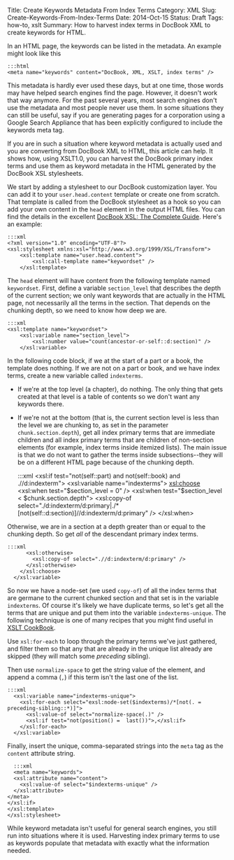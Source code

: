 Title: Create Keywords Metadata From Index Terms
Category: XML
Slug: Create-Keywords-From-Index-Terms
Date: 2014-Oct-15
Status: Draft
Tags: how-to, xslt
Summary: How to harvest index terms in DocBook XML to create keywords for HTML.

In an HTML page, the keywords can be listed in the metadata. An example might look like this
    
    :::html
    <meta name="keywords" content="DocBook, XML, XSLT, index terms" />

This metadata is hardly ever used these days, but at one time, those words may have helped search engines find the page. However, it doesn't work that way anymore. For the past several years, most search engines don't use the metadata and most people never use them. In some situations they can still be useful, say if you are generating pages for a corporation using a Google Search Appliance that has been explicitly configured to include the keywords meta tag.

If you are in such a situation where keyword metadata is actually used and you are converting from DocBook XML to HTML, this article can help. It shows how, using XSLT1.0, you can harvest the DocBook primary index terms and use them as keyword metadata in the HTML generated by the DocBook XSL stylesheets.

We start by adding a stylesheet to our DocBook customization layer. You can add it to your `user.head.content` template or create one from scratch. That template is called from the DocBook stylesheet as a hook so you can add your own content in the `head` element in the output HTML files. You can find the details in the excellent [DocBook XSL: The Complete Guide](http://www.sagehill.net/docbookxsl/HTMLHeaders.html). Here's an example:

    :::xml
    <?xml version="1.0" encoding="UTF-8"?>
    <xsl:stylesheet xmlns:xsl="http://www.w3.org/1999/XSL/Transform">
        <xsl:template name="user.head.content">
            <xsl:call-template name="keywordset" />
        </xsl:template>

The `head` element will have content from the following template named `keywordset`. First, define a variable `section_level` that describes the depth of the current section; we only want keywords that are actually in the HTML page, not necessarily all the terms in the section. That depends on the chunking depth, so we need to know how deep we are.

    :::xml
    <xsl:template name="keywordset">
        <xsl:variable name="section_level">
            <xsl:number value="count(ancestor-or-self::d:section)" />
        </xsl:variable>

In the following code block, if we at the start of a part or a book, the template does nothing. If we are not on a part or book, and we have index terms, create a new variable called `indexterms`.

* If we're at the top level (a chapter), do nothing. The only thing that gets created at that level is a table of contents so we don't want any keywords there.
* If we're not at the bottom (that is, the current section level is less than the level we are chunking to, as set in the parameter `chunk.section.depth`), get all index primary terms that are immediate children and all index primary terms that are children of non-section elements (for example, index terms inside itemized lists). The main issue is that we do not want to gather the terms inside subsections--they will be on a different HTML page because of the chunking depth.

    :::xml
    <xsl:if test="not(self::part) and not(self::book) and .//d:indexterm">
        <xsl:variable name="indexterms">
            <xsl:choose>
            <xsl:when test="$section_level = 0" />
            <xsl:when test="$section_level &lt; $chunk.section.depth">
                <xsl:copy-of select="./d:indexterm/d:primary|./*[not(self::d:section)]//d:indexterm/d:primary" />
            </xsl:when>

Otherwise, we are in a section at a depth greater than or equal to the chunking depth. So get *all* of the descendant primary index terms.

    :::xml
          <xsl:otherwise>
            <xsl:copy-of select=".//d:indexterm/d:primary" />
          </xsl:otherwise>
        </xsl:choose>
      </xsl:variable>

So now we have a node-set (we used `copy-of`) of all the index terms that are germane to the current chunked section and that set is in the variable `indexterms`. Of course it's likely we have duplicate terms, so let's get all the terms that are unique and put them into the variable `indexterms-unique`. The following technique is one of many recipes that you might find useful in [XSLT CookBook](http://shop.oreilly.com/product/9780596009748.do).

Use `xsl:for-each` to loop through the primary terms we've just gathered, and filter them so that any that are already in the unique list already are skipped (they will match some *preceding* sibling). 

Then use `normalize-space` to get the string value of the element, and append a comma (`,`) if this term isn't the last one of the list.

    :::xml
      <xsl:variable name="indexterms-unique">
        <xsl:for-each select="exsl:node-set($indexterms)/*[not(. = preceding-sibling::*)]">
          <xsl:value-of select="normalize-space(.)" />
          <xsl:if test="not(position() =  last())">,</xsl:if>
        </xsl:for-each>
      </xsl:variable>

Finally, insert the unique, comma-separated strings into the `meta` tag as the `content` attribute string.

      :::xml
      <meta name="keywords">
      <xsl:attribute name="content">
        <xsl:value-of select="$indexterms-unique" />
      </xsl:attribute>
    </meta>
    </xsl:if>
    </xsl:template>
    </xsl:stylesheet>

While keyword metadata isn't useful for general search engines, you still run into situations where it is used. Harvesting index primary terms to use as keywords populate that metadata with exactly what the information needed.